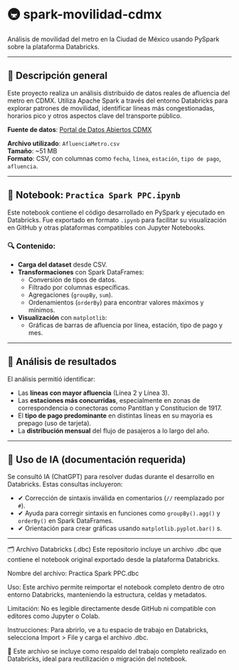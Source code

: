 # 🚇 spark-movilidad-cdmx

Análisis de movilidad del metro en la Ciudad de México usando PySpark sobre la plataforma Databricks.

---

## 📘 Descripción general

Este proyecto realiza un análisis distribuido de datos reales de afluencia del metro en CDMX. Utiliza Apache Spark a través del entorno Databricks para explorar patrones de movilidad, identificar líneas más congestionadas, horarios pico y otros aspectos clave del transporte público.

**Fuente de datos**: [Portal de Datos Abiertos CDMX](https://datos.cdmx.gob.mx/dataset/?organization=secretaria-de-movilidad)

**Archivo utilizado**: `AfluenciaMetro.csv`  
**Tamaño**: ~51 MB  
**Formato**: CSV, con columnas como `fecha`, `línea`, `estación`, `tipo de pago`, `afluencia`.

---

## 📓 Notebook: `Practica Spark PPC.ipynb`

Este notebook contiene el código desarrollado en PySpark y ejecutado en Databricks. Fue exportado en formato `.ipynb` para facilitar su visualización en GitHub y otras plataformas compatibles con Jupyter Notebooks.

### 🔍 Contenido:
- **Carga del dataset** desde CSV.
- **Transformaciones** con Spark DataFrames:
  - Conversión de tipos de datos.
  - Filtrado por columnas específicas.
  - Agregaciones (`groupBy`, `sum`).
  - Ordenamientos (`orderBy`) para encontrar valores máximos y mínimos.
- **Visualización** con `matplotlib`:
  - Gráficas de barras de afluencia por línea, estación, tipo de pago y mes.

---

## 🧠 Análisis de resultados

El análisis permitió identificar:

- Las **líneas con mayor afluencia** (Línea 2 y Línea 3).
- Las **estaciones más concurridas**, especialmente en zonas de correspondencia o conectoras como Pantitlan y Constitucion de 1917.
- El **tipo de pago predominante** en distintas líneas en su mayoria es prepago (uso de tarjeta).
- La **distribución mensual** del flujo de pasajeros a lo largo del año.

---

## 🧵 Uso de IA (documentación requerida)

Se consultó IA (ChatGPT) para resolver dudas  durante el desarrollo en Databricks. Estas consultas incluyeron:

- ✔ Corrección de sintaxis inválida en comentarios (`//` reemplazado por `#`).
- ✔ Ayuda para corregir sintaxis en funciones como `groupBy().agg()` y `orderBy()` en Spark DataFrames.
- ✔ Orientación para crear gráficas usando `matplotlib.pyplot.bar()` s.


---


🗂 Archivo Databricks (.dbc)
Este repositorio incluye un archivo .dbc que contiene el notebook original exportado desde la plataforma Databricks.

Nombre del archivo: Practica Spark PPC.dbc

Uso: Este archivo permite reimportar el notebook completo dentro de otro entorno Databricks, manteniendo la estructura, celdas y metadatos.

Limitación: No es legible directamente desde GitHub ni compatible con editores como Jupyter o Colab.

Instrucciones: Para abrirlo, ve a tu espacio de trabajo en Databricks, selecciona Import > File y carga el archivo .dbc.

📝 Este archivo se incluye como respaldo del trabajo completo realizado en Databricks, ideal para reutilización o migración del notebook.
